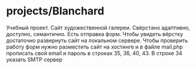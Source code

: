 # projects/Blanchard
Учебный проект. Сайт художественной галереи. Свёрстано адаптивно, доступно, семантично. Есть отправка форм.
Чтобы увидеть вёрстку достаточно развернуть сайт на локальном сервере.
Чтобы проверить работу форм нужно разместить сайт на хостинге и в файле mail.php прописать свой email и пароль в строках 35, 36, 40, 43. В строке 34 указать SMTP сервер
